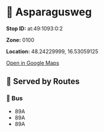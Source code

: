 # 🚉 Asparagusweg


**Stop ID:** at:49:1093:0:2

**Zone:** 0100

**Location:** 48.24229999, 16.53059125

[Open in Google Maps](https://www.google.com/maps?q=48.24229999,16.53059125)

## 🚆 Served by Routes

### 🚌 Bus
- 89A
- 89A
- 89A